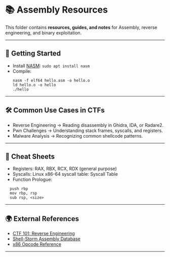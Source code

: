 # 📚 Assembly Resources

This folder contains **resources, guides, and notes** for Assembly, reverse engineering, and binary exploitation.

---

## 📖 Getting Started
- Install [NASM](https://www.nasm.us/): `sudo apt install nasm`  
- Compile:  
  ```
  nasm -f elf64 hello.asm -o hello.o
  ld hello.o -o hello
  ./hello
---

## 🛠️ Common Use Cases in CTFs
- Reverse Engineering → Reading disassembly in Ghidra, IDA, or Radare2.
- Pwn Challenges → Understanding stack frames, syscalls, and registers.
- Malware Analysis → Recognizing common shellcode patterns.
---

## 🔑 Cheat Sheets
- Registers: RAX, RBX, RCX, RDX (general purpose)
- Syscalls: Linux x86-64 syscall table: Syscall Table
- Function Prologue:
```
  push rbp
  mov rbp, rsp
  sub rsp, <size>
```
---
## 🌍 External References
- [CTF 101: Reverse Engineering](https://ctf101.org/reverse-engineering/overview/)
- [Shell-Storm Assembly Database](http://shell-storm.org/shellcode/)
- [x86 Opcode Reference](http://ref.x86asm.net/)
---

